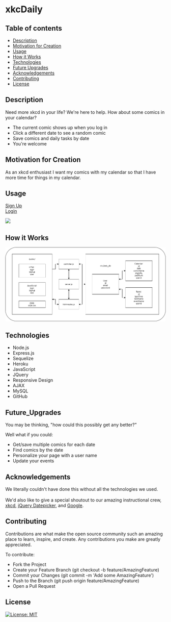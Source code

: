 # xkcDaily
  ## Table of contents
  - [Description](#Description)
  - [Motivation for Creation](#Motivation_for_Creation)
  - [Usage](#Usage)
  - [How it Works](#How_it_Works)
  - [Technologies](#Technologies)
  - [Future Upgrades](#Future_Upgrades)
  - [Acknowledgements](#Acknowledgements)
  - [Contributing](#Contributing)
  - [License](#License) 

  ## Description 
Need more xkcd in your life? We're here to help. How about some comics in your calendar?<br>
<ul>
    <li>The current comic shows up when you log in</li>
    <li>Click a different date to see a random comic</li>
    <li>Save comics and daily tasks by date</li>
    <li>You're welcome</li>
</ul>

  ## Motivation for Creation
  As an xkcd enthusiast I want my comics with my calendar so that I have more time for things in my calendar. 

  ## Usage
  <a href="https://quiet-ocean-60031.herokuapp.com/newuser" target="blank">Sign Up</a><br>
  <a href="https://quiet-ocean-60031.herokuapp.com/" target="blank">Login</a><br>

  <img src="https://media.giphy.com/media/YbjNk8ZiEJQ2lwbS4H/giphy.gif"/>

  ## How it Works
  <img src="public\images\xkcDaily_structure.png">
    
  ## Technologies
  <ul>
  <li>Node.js</li>
  <li>Express.js</li>
  <li>Sequelize</li>
  <li>Heroku</li>
  <li>JavaScript</li>
  <li>JQuery</li>
  <li>Responsive Design</li>
  <li>AJAX</li>
  <li>MySQL</li>
  <li>GitHub</li>
  </ul>

  ## Future_Upgrades
  You may be thinking, "how could this possibly get any better?"

  Well what if you could:
  <ul>
 <li>Get/save multiple comics for each date</li>
 <li>Find comics by the date</li>
 <li>Personalize your page with a user name</li>
 <li>Update your events</li>
 </ul>

 ## Acknowledgements
 We literally couldn't have done this without all the technologies we used.<br><br> We'd also like to give a special shoutout to our amazing instructional crew, <a href="https://xkcd.com/" target="blank">xkcd</a>, <a href="https://api.jqueryui.com/" target="blank">jQuery Datepicker</a>, and <a href="https://google.com" target="blank">Google</a>.  

## Contributing
Contributions are what make the open source community such an amazing place to learn, inspire, and create. Any contributions you make are greatly appreciated.

To contribute:<br>
<ul>
<li>Fork the Project</li>
<li>Create your Feature Branch (git checkout -b feature/AmazingFeature)</li>
<li>Commit your Changes (git commit -m 'Add some AmazingFeature')</li>
<li>Push to the Branch (git push origin feature/AmazingFeature)</li>
<li>Open a Pull Request</li>
</ul>


## License
[![License: MIT](https://img.shields.io/badge/License-MIT-yellow.svg)](https://opensource.org/licenses/MIT)

